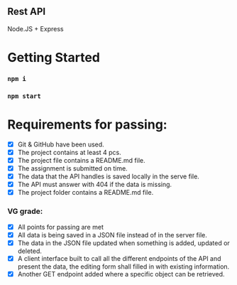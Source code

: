 ## Rest API

Node.JS + Express

# Getting Started

### `npm i`

### `npm start`

# Requirements for passing:

- [x] Git & GitHub have been used.
- [x] The project contains at least 4 pcs.
- [x] The project file contains a README.md file.
- [x] The assignment is submitted on time.
- [x] The data that the API handles is saved locally in the serve file.
- [x] The API must answer with 404 if the data is missing.
- [x] The project folder contains a README.md file.

### VG grade:

- [x] All points for passing are met
- [x] All data is being saved in a JSON file instead of in the server file.
- [x] The data in the JSON file updated when something is added, updated or deleted.
- [x] A client interface built to call all the different endpoints of the API and present the data, the editing form shall filled in with existing information.
- [x] Another GET endpoint added where a specific object can be retrieved.
